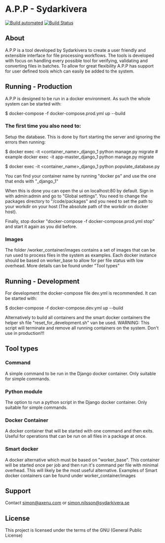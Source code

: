 # A.P.P - Sydarkivera

[![Build automated](https://img.shields.io/docker/cloud/automated/axenu/app.svg)](https://hub.docker.com/repository/docker/axenu/app/general) 
[![Build Status](https://img.shields.io/docker/cloud/build/axenu/app.svg)](https://hub.docker.com/repository/docker/axenu/app/general) 

## About

A.P.P is a tool developed by Sydarkivera to create a user friendly and extensible interface for file processing workflows. The tools is developed with focus on handling every possible tool for verifying, validating and converting files in batches. To allow for great flexibility A.P.P has support for user defined tools which can easily be added to the system.

## Running - Production

A.P.P is designed to be run in a docker environment. As such the whole system can be started with:

$ docker-compose -f docker-compose.prod.yml up --build

### The first time you also need to:

Setup the database. This is done by fisrt starting the server and ignoring the errors then running:

$ docker exec -it <container_name>_django_1 python manage.py migrate # example docker exec -it app-master_django_1 python manage.py migrate

$ docker exec -it <container_name>_django_1 python populate_database.py

You can find your container name by running "docker ps" and use the one that ends with "_django_1"

When this is done you can open the ui on localhost:80 by default. Sign in with admin:admin and go to "Global settings".
You need to change the packages directory to "/code/packages" and you need to set the path to your workdir on your host (The absolute path of the workdir on docker host).

Finally, stop docker "docker-compose -f docker-compose.prod.yml stop" and start it again as you did before.

### Images
The folder /worker_container/images contains a set of images that can be run used to process files in the system as examples. Each docker instance should be based on worker_base to allow for per file status with low overhead. More details can be found under "Tool types"

## Running - Development

For development the docker-compose file dev.yml is recommended. It can be started with:

$ docker-compose -f docker-compose.dev.yml up --build

Alternatively to build all containers and the smart docker containers the helper sh file "reset_for_development.sh" van be used. WARNING: This script will terminate and remove all running containers on the system. Don't use in production!!!

## Tool types

### Command
A simple command to be run in the Django docker container. Only suitable for simple commands.

### Python module
The option to run a python script in the Django docker container. Only suitable for simple commands.

### Docker Container
A docker container that will be started with one command and then exits. Useful for operations that can be run on all files in a package at once.

### Smart docker

A docker alternative which must be based on "worker_base". This container will be started once per job and then run it's command per file with minimal overhead. This will likely be the most useful alternative. Examples of Smart docker containers can be found under worker_container/images

## Support

Contact simon@axenu.com or simon.nilsson@sydarkivera.se

## License

This project is licensed under the terms of the GNU (General Public License)
